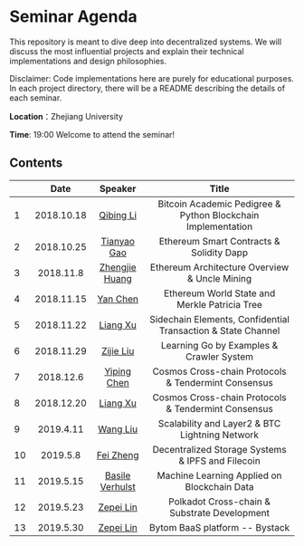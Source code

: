 # Seminar Agenda

This repository is meant to dive deep into decentralized systems. We will discuss the most influential projects and explain their technical implementations and design philosophies.

Disclaimer: Code implementations here are purely for educational purposes. In each project directory, there will be a README describing the details of each seminar.

**Location**：Zhejiang University

**Time**: 19:00  Welcome to attend the seminar!

## Contents
|      |    Date    |   Speaker   |                  Title                   |
| ---- | :--------: | :---------: | :--------------------------------------: |
| 1    | 2018.10.18 | [Qibing Li](https://github.com/QibingLee)  | Bitcoin Academic Pedigree & Python Blockchain Implementation|
| 2    | 2018.10.25 | [Tianyao Gao](https://github.com/tyGavinZJU) | Ethereum Smart Contracts & Solidity Dapp |
| 3    | 2018.11.8 | [Zhengjie Huang](https://github.com/AwesomeHuang) | Ethereum Architecture Overview & Uncle Mining |
| 4    |  2018.11.15  | [Yan Chen](https://github.com/C790266922) | Ethereum World State and Merkle Patricia Tree |
| 5    | 2018.11.22  | [Liang Xu](https://github.com/COAOX) | Sidechain Elements, Confidential Transaction & State Channel |
| 6    | 2018.11.29  | [Zijie Liu](https://github.com/DankeGott) | Learning Go by Examples & Crawler System|
| 7    | 2018.12.6  | [Yiping Chen](https://github.com/ChenypZJU) | Cosmos Cross-chain Protocols & Tendermint Consensus|
| 8    | 2018.12.20  | [Liang Xu](https://github.com/ChenypZJU) | Cosmos Cross-chain Protocols & Tendermint Consensus|
| 9    | 2019.4.11  | [Wang Liu](https://github.com/jasonzhouu) |  Scalability and Layer2 & BTC Lightning Network |
| 10    | 2019.5.8  | [Fei Zheng](https://github.com/jasonzhouu) |  Decentralized Storage Systems & IPFS and Filecoin |
| 11    | 2019.5.15  | [Basile Verhulst](https://github.com/jasonzhouu) |  Machine Learning Applied on Blockchain Data |
| 12    | 2019.5.23  | [Zepei Lin](https://github.com/jasonzhouu) |  Polkadot Cross-chain & Substrate Development |
| 13    | 2019.5.30  | [Zepei Lin](https://github.com/jasonzhouu) |  Bytom BaaS platform -- Bystack  |
